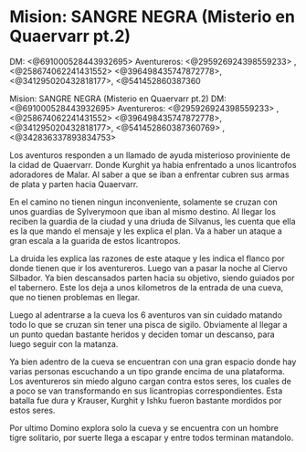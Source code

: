 # Mision: SANGRE NEGRA (Misterio en Quaervarr pt.2)
DM: <@691000528443932695> 
Aventureros: <@295926924398559233> , <@258674062241431552> <@396498435747872778>,  <@341295020432818177>, <@541452860387360

Mision: SANGRE NEGRA (Misterio en Quaervarr pt.2)
DM: <@691000528443932695> 
Aventureros: <@295926924398559233> , <@258674062241431552> <@396498435747872778>,  <@341295020432818177>, <@541452860387360769> , <@342836337893834753> 

Los aventuros responden a un llamado de ayuda misterioso proviniente de la cidad de Quaervarr. Donde Kurghit ya habia enfrentado a unos licantrofos adoradores de Malar. Al saber a que se iban a enfrentar cubren sus armas de plata y parten hacia Quaervarr.

En el camino no tienen ningun inconveniente, solamente se cruzan con unos guardias de Sylverymoon que iban al mismo destino. Al llegar los reciben la guardia de la ciudad y una driuda de Silvanus, les cuenta que ella es la que mando el mensaje y les explica el plan. Va a haber un ataque a gran escala a la guarida de estos licantropos. 

La druida les explica las razones de este ataque y les indica el flanco por donde tienen que ir los aventureros. Luego van a pasar la noche al Ciervo Silbador. Ya bien descansados parten hacia su objetivo, siendo guiados por el tabernero. Este los deja a unos kilometros de la entrada de una cueva, que no tienen problemas en llegar.

Luego al adentrarse a la cueva los 6 aventuros van sin cuidado matando todo lo que se cruzan sin tener una pisca de sigilo. Obviamente al llegar a un punto quedan bastante heridos y deciden tomar un descanso, para luego seguir con la matanza. 

Ya bien adentro de la cueva se encuentran con una gran espacio donde hay varias personas escuchando a un tipo grande encima de una plataforma.  Los aventureros sin miedo alguno cargan contra estos seres, los cuales de a poco se van transformando en sus licantropias correspondientes. Esta batalla fue dura y Krauser, Kurghit y Ishku fueron bastante mordidos por estos seres.

Por ultimo Domino explora solo la cueva y se encuentra con un hombre tigre solitario, por suerte llega a escapar y entre todos terminan matandolo.

